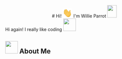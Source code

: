 <center>
# Hi! <img src="https://raw.githubusercontent.com/light-hat/light-hat/refs/heads/main/assets/hello.gif" width="30" height="30"> I'm Willie Parrot <img src="https://c.tenor.com/x-kqDAmw2NQAAAAM/parrot-party.gif" width="30" height="40">
</center>
Hi again! I really like coding <img src="https://media1.tenor.com/m/JIS_KDKKsgYAAAAd/guaton-computadora.gif" width="40" height="40">  

## <img src="https://media1.tenor.com/images/2d76769affec50319ae14cdd3cfd21ec/tenor.gif?itemid=15053329" width="40" height="40"> About Me
<!-- 
**GopherParrot/GopherParrot** is a ✨ _special_ ✨ repository because its `README.md` (this file) appears on your GitHub profile.

Here are some ideas to get you started:

- 🔭 I’m currently working on ...
- 🌱 I’m currently learning ...
- 👯 I’m looking to collaborate on ...
- 🤔 I’m looking for help with ...
- 💬 Ask me about ...
- 📫 How to reach me: ...
- 😄 Pronouns: ...
- ⚡ Fun fact: ...
-->
